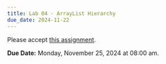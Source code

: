 ```yaml
---
title: Lab 04 - ArrayList Hierarchy
due_date: 2024-11-22
---
```


Please accept [this assignment](https://classroom.github.com/a/7goWu_JB).

**Due Date:** Monday, November 25, 2024 at 08:00 am.
